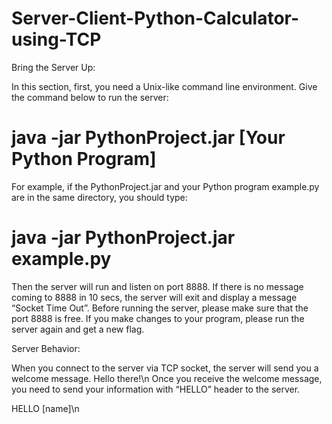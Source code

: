 # Server-Client-Python-Calculator-using-TCP

Bring the Server Up:

In this section, first, you need a Unix-like command line environment.
Give the command below to run the server:

# java -jar PythonProject.jar [Your Python Program]

For example, if the PythonProject.jar and your Python program example.py are in the same directory, you should type:

# java -jar PythonProject.jar example.py

Then the server will run and listen on port 8888. If there is no message coming to 8888 in 10 secs, the server will exit and display a message “Socket Time Out”. Before running the server, please make sure that the port 8888 is free. If you make changes to your program, please run the server again and get a new flag.

Server Behavior:

When you connect to the server via TCP socket, the server will send you a welcome message. Hello there!\n
Once you receive the welcome message, you need to send your information with “HELLO” header to the server.

HELLO [name]\n
